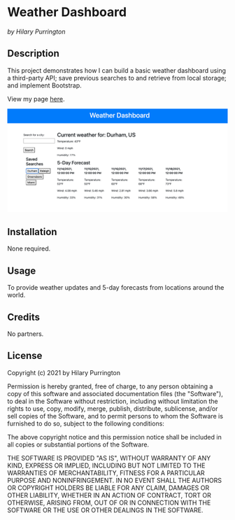 
# Weather Dashboard
*by Hilary Purrington*


## **Description**
This project demonstrates how I can build a basic weather dashboard using a third-party API; save previous searches to and retrieve from local storage; and implement Bootstrap.

View my page [here](https://hpurring.github.io/weather-dashboard/).


![landing page screenshot](assets/weather-dashboard-screenshot.png) 

## **Installation**
None required.

## **Usage**
To provide weather updates and 5-day forecasts from locations around the world.

## **Credits**
No partners.

## **License**

Copyright (c) 2021 by Hilary Purrington

Permission is hereby granted, free of charge, to any person obtaining a copy
of this software and associated documentation files (the "Software"), to deal
in the Software without restriction, including without limitation the rights
to use, copy, modify, merge, publish, distribute, sublicense, and/or sell
copies of the Software, and to permit persons to whom the Software is
furnished to do so, subject to the following conditions:

The above copyright notice and this permission notice shall be included in all
copies or substantial portions of the Software.

THE SOFTWARE IS PROVIDED "AS IS", WITHOUT WARRANTY OF ANY KIND, EXPRESS OR
IMPLIED, INCLUDING BUT NOT LIMITED TO THE WARRANTIES OF MERCHANTABILITY,
FITNESS FOR A PARTICULAR PURPOSE AND NONINFRINGEMENT. IN NO EVENT SHALL THE
AUTHORS OR COPYRIGHT HOLDERS BE LIABLE FOR ANY CLAIM, DAMAGES OR OTHER
LIABILITY, WHETHER IN AN ACTION OF CONTRACT, TORT OR OTHERWISE, ARISING FROM,
OUT OF OR IN CONNECTION WITH THE SOFTWARE OR THE USE OR OTHER DEALINGS IN THE
SOFTWARE.